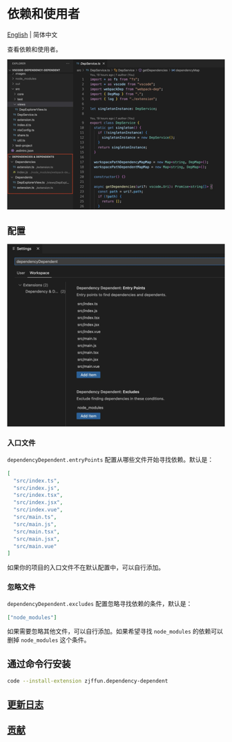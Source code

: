 # 依赖和使用者

[English](./README.md) | 简体中文

查看依赖和使用者。

![view](./images/view.webp)

## 配置

<img src="./images/settings.webp" alt="settings" width="550px" />

### 入口文件

`dependencyDependent.entryPoints` 配置从哪些文件开始寻找依赖。默认是：

```json
[
  "src/index.ts",
  "src/index.js",
  "src/index.tsx",
  "src/index.jsx",
  "src/index.vue",
  "src/main.ts",
  "src/main.js",
  "src/main.tsx",
  "src/main.jsx",
  "src/main.vue"
]
```

如果你的项目的入口文件不在默认配置中，可以自行添加。

### 忽略文件

`dependencyDependent.excludes` 配置忽略寻找依赖的条件，默认是：

```json
["node_modules"]
```

如果需要忽略其他文件，可以自行添加。如果希望寻找 `node_modules` 的依赖可以删掉 `node_modules` 这个条件。

## 通过命令行安装

```bash
code --install-extension zjffun.dependency-dependent
```

## [更新日志](./CHANGELOG.md)

## [贡献](./CONTRIBUTING.md)
